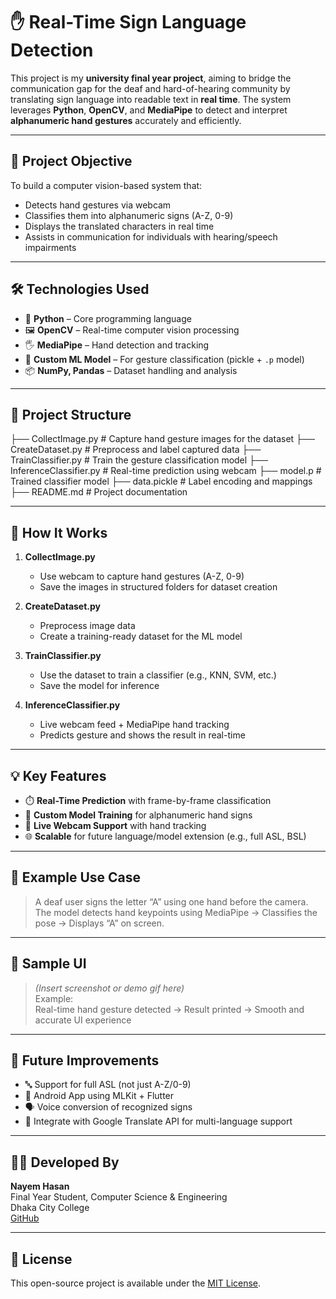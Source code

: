 # ✋ Real-Time Sign Language Detection

This project is my **university final year project**, aiming to bridge the communication gap for the deaf and hard-of-hearing community by translating sign language into readable text in **real time**. The system leverages **Python**, **OpenCV**, and **MediaPipe** to detect and interpret **alphanumeric hand gestures** accurately and efficiently.

---

## 🎯 Project Objective

To build a computer vision-based system that:
- Detects hand gestures via webcam
- Classifies them into alphanumeric signs (A-Z, 0-9)
- Displays the translated characters in real time
- Assists in communication for individuals with hearing/speech impairments

---

## 🛠️ Technologies Used

- 🐍 **Python** – Core programming language
- 🖼️ **OpenCV** – Real-time computer vision processing
- 🖐️ **MediaPipe** – Hand detection and tracking
- 🧠 **Custom ML Model** – For gesture classification (pickle + `.p` model)
- 📦 **NumPy, Pandas** – Dataset handling and analysis

---

## 📁 Project Structure

├── CollectImage.py # Capture hand gesture images for the dataset
├── CreateDataset.py # Preprocess and label captured data
├── TrainClassifier.py # Train the gesture classification model
├── InferenceClassifier.py # Real-time prediction using webcam
├── model.p # Trained classifier model
├── data.pickle # Label encoding and mappings
├── README.md # Project documentation



---

## 🚀 How It Works

1. **CollectImage.py**  
   - Use webcam to capture hand gestures (A-Z, 0-9)  
   - Save the images in structured folders for dataset creation

2. **CreateDataset.py**  
   - Preprocess image data  
   - Create a training-ready dataset for the ML model

3. **TrainClassifier.py**  
   - Use the dataset to train a classifier (e.g., KNN, SVM, etc.)  
   - Save the model for inference

4. **InferenceClassifier.py**  
   - Live webcam feed + MediaPipe hand tracking  
   - Predicts gesture and shows the result in real-time

---

## 💡 Key Features

- ⏱️ **Real-Time Prediction** with frame-by-frame classification
- 🧠 **Custom Model Training** for alphanumeric hand signs
- 🎥 **Live Webcam Support** with hand tracking
- 🌐 **Scalable** for future language/model extension (e.g., full ASL, BSL)

---

## 🧪 Example Use Case

> A deaf user signs the letter “A” using one hand before the camera.  
> The model detects hand keypoints using MediaPipe → Classifies the pose → Displays “A” on screen.

---

## 📸 Sample UI

> _(Insert screenshot or demo gif here)_  
> Example:  
> Real-time hand gesture detected → Result printed → Smooth and accurate UI experience

---

## 📌 Future Improvements

- 🔤 Support for full ASL (not just A-Z/0-9)
- 📱 Android App using MLKit + Flutter
- 🗣️ Voice conversion of recognized signs
- 🧩 Integrate with Google Translate API for multi-language support

---

## 🧑‍🎓 Developed By

**Nayem Hasan**  
Final Year Student, Computer Science & Engineering  
Dhaka City College  
[GitHub](https://github.com/NayemHasanLoLMan)

---

## 📜 License

This open-source project is available under the [MIT License](LICENSE).

